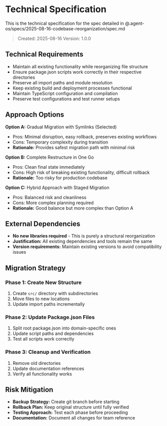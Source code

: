 # Technical Specification

This is the technical specification for the spec detailed in @.agent-os/specs/2025-08-16-codebase-reorganization/spec.md

> Created: 2025-08-16
> Version: 1.0.0

## Technical Requirements

- Maintain all existing functionality while reorganizing file structure
- Ensure package.json scripts work correctly in their respective directories
- Preserve all import paths and module resolution
- Keep existing build and deployment processes functional
- Maintain TypeScript configuration and compilation
- Preserve test configurations and test runner setups

## Approach Options

**Option A:** Gradual Migration with Symlinks (Selected)
- Pros: Minimal disruption, easy rollback, preserves existing workflows
- Cons: Temporary complexity during transition
- **Rationale:** Provides safest migration path with minimal risk

**Option B:** Complete Restructure in One Go
- Pros: Clean final state immediately
- Cons: High risk of breaking existing functionality, difficult rollback
- **Rationale:** Too risky for production codebase

**Option C:** Hybrid Approach with Staged Migration
- Pros: Balanced risk and cleanliness
- Cons: More complex planning required
- **Rationale:** Good balance but more complex than Option A

## External Dependencies

- **No new libraries required** - This is purely a structural reorganization
- **Justification:** All existing dependencies and tools remain the same
- **Version requirements:** Maintain existing versions to avoid compatibility issues

## Migration Strategy

### Phase 1: Create New Structure
1. Create `src/` directory with subdirectories
2. Move files to new locations
3. Update import paths incrementally

### Phase 2: Update Package.json Files
1. Split root package.json into domain-specific ones
2. Update script paths and dependencies
3. Test all scripts work correctly

### Phase 3: Cleanup and Verification
1. Remove old directories
2. Update documentation references
3. Verify all functionality works

## Risk Mitigation

- **Backup Strategy:** Create git branch before starting
- **Rollback Plan:** Keep original structure until fully verified
- **Testing Approach:** Test each phase before proceeding
- **Documentation:** Document all changes for team reference
